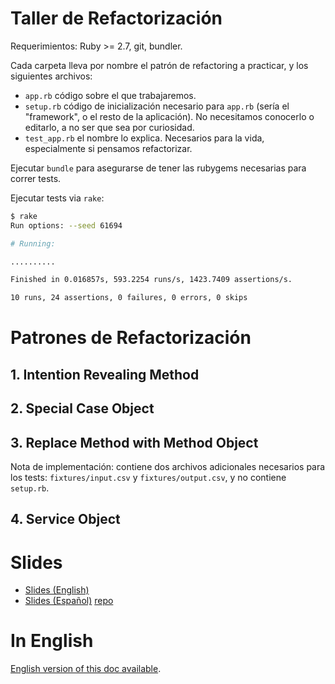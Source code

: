 # Taller de Refactorización

Requerimientos: Ruby >= 2.7, git, bundler.

Cada carpeta lleva por nombre el patrón de refactoring a practicar, y los
siguientes archivos:

* `app.rb` código sobre el que trabajaremos.
* `setup.rb` código de inicialización necesario para `app.rb` (sería el
  "framework", o el resto de la aplicación). No necesitamos conocerlo o editarlo,
  a no ser que sea por curiosidad.
* `test_app.rb` el nombre lo explica. Necesarios para la vida, especialmente si
    pensamos refactorizar.

Ejecutar `bundle` para asegurarse de tener las rubygems necesarias para correr
tests.

Ejecutar tests via `rake`:

```bash
$ rake
Run options: --seed 61694

# Running:

..........

Finished in 0.016857s, 593.2254 runs/s, 1423.7409 assertions/s.

10 runs, 24 assertions, 0 failures, 0 errors, 0 skips
```

# Patrones de Refactorización

## 1. Intention Revealing Method

## 2. Special Case Object

## 3. Replace Method with Method Object

Nota de implementación: contiene dos archivos adicionales necesarios para los
tests: `fixtures/input.csv` y `fixtures/output.csv`, y no contiene `setup.rb`.

## 4. Service Object


# Slides

* [Slides (English)](https://github.com/tute/refactoring-workshop-slides-sep-2015/)
* [Slides (Español)](https://www.tutecosta.com/refactoring-workshop-slides-sep-2015/#/) [repo](https://github.com/tute/refactoring-workshop-slides-sep-2015/tree/es)

# In English

[English version of this doc available](https://github.com/tute/refactoring-workshop/blob/master/README.md).
